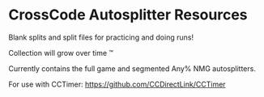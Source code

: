 # CrossCode Autosplitter Resources

Blank splits and split files for practicing and doing runs!

Collection will grow over time :tm:

Currently contains the full game and segmented Any% NMG autosplitters.

For use with CCTimer: https://github.com/CCDirectLink/CCTimer
